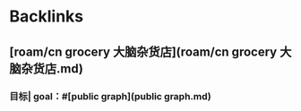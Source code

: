 
# Backlinks
## [roam/cn grocery 大脑杂货店](roam/cn grocery 大脑杂货店.md)
### 目标| goal：#[public graph](public graph.md)

